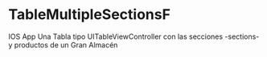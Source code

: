 # TableMultipleSectionsF
IOS App Una Tabla tipo UITableViewController con las secciones -sections-  y productos de un Gran Almacén
